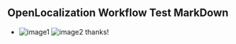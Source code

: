 ## OpenLocalization Workflow Test MarkDown
* ![image1](.\74ba478f-c889-4ec2-9c6f-aaeafce40003.png)   ![image2](.\3dc2762e-a691-4354-b66a-0752ef987874.png) 
thanks!